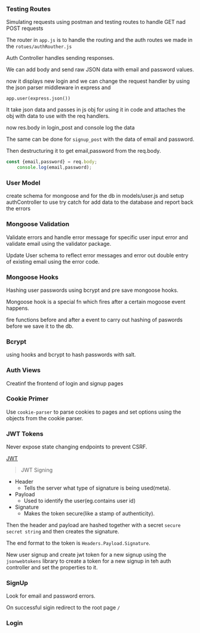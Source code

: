 ### Testing Routes

Simulating requests using postman and testing routes to handle GET nad POST requests

The router in `app.js` is to handle the routing and the auth routes we made in the `rotues/authRouther.js`

Auth Controller handles sending responses.

We can add body and send raw JSON data with email and password values.

now it displays new login and we can change the request handler by using the json parser middleware in express and

`app.user(express.json())`

It take json data and passes in js obj for using it in code and attaches the obj with data to use with the req handlers.

now res.body in login_post and console log the data 

The same can be done for `signup_post` with the data of email and password.

Then destructuring it to get email,password from the req.body.

```js
const {email,password} = req.body;
    console.log(email,password);
```

### User Model

create schema for mongoose and for the db in models/user.js
and setup authController to use try catch for add data to the database and report back the errors

### Mongoose Validation

Validate errors and handle error message for specific user input error and validate email using the validator package.

Update User schema to reflect error messages and error out double entry of existing email using the error code.


### Mongoose Hooks

Hashing user passwords using bcrypt and pre save mongoose hooks.

Mongoose hook is a special fn which fires after a certain mogoose event happens.

fire functions before and after a event to carry out hashing of paswords before we save it to the db.

### Bcrypt

using hooks and bcrypt to hash passwords with salt.

### Auth Views

Creatinf the frontend of login and signup pages

### Cookie Primer

Use `cookie-parser` to parse cookies to pages and set options using the objects from the cookie parser.


### JWT Tokens

Never expose state changing endpoints to prevent CSRF.

[JWT](jwt.io)


>JWT Signing 

- Header
    - Tells the server what type of signature is being used(meta).
- Payload
    - Used to identify the user(eg.contains user id)
- Signature
    - Makes the token secure(like a stamp of authenticity).

Then the header and payload are hashed together with a secret `secure secret string` and then creates the signature.

The end format to the token is `Headers.Payload.Signature`.

New user signup and create jwt token for a new signup using the `jsonwebtokens` library to create a token for a new signup in teh auth controller and set the properties to it.

### SignUp

Look for email and password errors.

On successful sigin redirect to the root page `/`

### Login



